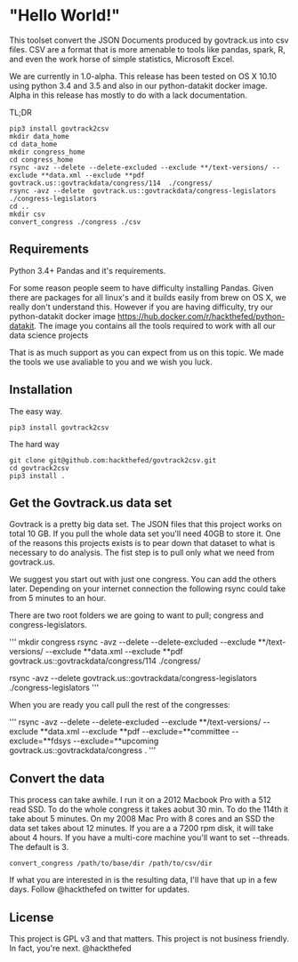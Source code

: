 # "Hello World!"

This toolset convert the JSON Documents produced by govtrack.us into csv files.
CSV are a format that is more amenable to tools like pandas, spark, R,
and even the work horse of simple statistics, Microsoft Excel.

We are currently in 1.0-alpha. This release has been tested on OS X 10.10 using
python 3.4 and 3.5 and also in our python-datakit docker image. Alpha in this
release has mostly to do with a lack documentation.

TL;DR

```
pip3 install govtrack2csv
mkdir data_home
cd data_home
mkdir congress_home
cd congress_home
rsync -avz --delete --delete-excluded --exclude **/text-versions/ --exclude **data.xml --exclude **pdf govtrack.us::govtrackdata/congress/114  ./congress/
rsync -avz --delete  govtrack.us::govtrackdata/congress-legislators  ./congress-legislators
cd ..
mkdir csv
convert_congress ./congress ./csv
```



## Requirements

Python 3.4+
Pandas and it's requirements.

For some reason people seem to have difficulty installing Pandas. Given there
are packages for all linux's and it builds easily from brew on OS X, we really
don't understand this. However if you are having difficulty, try our python-datakit
docker image https://hub.docker.com/r/hackthefed/python-datakit. The image you
contains all the tools required to work with all our data science projects

That is as much support as you can expect from us on this topic. We made the
tools we use avaliable to you and we wish you luck.


## Installation

The easy way.

`pip3 install govtrack2csv`

The hard way

```
git clone git@github.com:hackthefed/govtrack2csv.git
cd govtrack2csv
pip3 install .
```

## Get the Govtrack.us data set

Govtrack is a pretty big data set. The JSON files that this project works on
total 10 GB. If you pull the whole data set you'll need 40GB to store it. One of
the reasons this projects exists is to pear down that dataset to what is
necessary to do analysis. The fist step is to pull only what we need from
govtrack.us.

We suggest you start out with just one congress.  You can add the others later.
Depending on your internet connection the following rsync could take from
5 minutes to an hour.

There are two root folders  we are going to want to pull; congress and
congress-legislators.

'''
mkdir congress
rsync -avz --delete --delete-excluded --exclude **/text-versions/ --exclude **data.xml --exclude **pdf govtrack.us::govtrackdata/congress/114  ./congress/

rsync -avz --delete  govtrack.us::govtrackdata/congress-legislators  ./congress-legislators
'''

When you are ready you call pull the rest of the congresses:

'''
rsync -avz --delete --delete-excluded --exclude **/text-versions/ --exclude **data.xml --exclude **pdf --exclude=**committee --exclude=**fdsys --exclude=**upcoming govtrack.us::govtrackdata/congress  .
'''

## Convert the data

This process can take awhile. I run it on a 2012 Macbook Pro with a 512 read
SSD. To do the whole congress it takes aobut 30 min. To do the 114th it take
about 5 minutes. On my 2008 Mac Pro with 8 cores and an SSD the data set takes
about 12 minutes. If you are a a 7200 rpm disk, it will take about 4 hours. If
you have a multi-core machine you'll want to set --threads. The default is 3.


```
convert_congress /path/to/base/dir /path/to/csv/dir
```

If what you are interested in is the resulting data, I'll have that up in a
few days. Follow @hackthefed  on twitter for updates.


License
-------
This project is GPL v3 and that matters. This project is not business friendly.
In fact, you're next. @hackthefed
